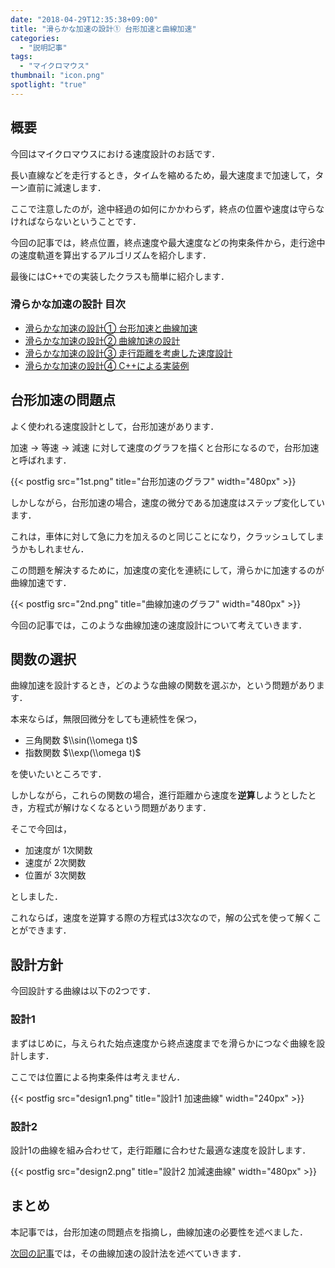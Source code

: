 ```yaml
---
date: "2018-04-29T12:35:38+09:00"
title: "滑らかな加速の設計① 台形加速と曲線加速"
categories:
  - "説明記事"
tags:
  - "マイクロマウス"
thumbnail: "icon.png"
spotlight: "true"
---
```


## 概要

今回はマイクロマウスにおける速度設計のお話です．

長い直線などを走行するとき，タイムを縮めるため，最大速度まで加速して，ターン直前に減速します．

ここで注意したのが，途中経過の如何にかかわらず，終点の位置や速度は守らなければならないということです．

今回の記事では，終点位置，終点速度や最大速度などの拘束条件から，走行途中の速度軌道を算出するアルゴリズムを紹介します．

最後にはC++での実装したクラスも簡単に紹介します．

<!--more-->

### 滑らかな加速の設計 目次

- [滑らかな加速の設計① 台形加速と曲線加速](/posts/2018-04-29-accel-designer1/)
- [滑らかな加速の設計② 曲線加速の設計](/posts/2018-04-29-accel-designer2/)
- [滑らかな加速の設計③ 走行距離を考慮した速度設計](/posts/2018-04-29-accel-designer3/)
- [滑らかな加速の設計④ C++による実装例](/posts/2018-04-29-accel-designer4/)

## 台形加速の問題点

よく使われる速度設計として，台形加速があります．

加速 → 等速 → 減速 に対して速度のグラフを描くと台形になるので，台形加速と呼ばれます．

{{< postfig src="1st.png" title="台形加速のグラフ" width="480px" >}}

しかしながら，台形加速の場合，速度の微分である加速度はステップ変化しています．

これは，車体に対して急に力を加えるのと同じことになり，クラッシュしてしまうかもしれません．

この問題を解決するために，加速度の変化を連続にして，滑らかに加速するのが曲線加速です．

{{< postfig src="2nd.png" title="曲線加速のグラフ" width="480px" >}}

今回の記事では，このような曲線加速の速度設計について考えていきます．

## 関数の選択

曲線加速を設計するとき，どのような曲線の関数を選ぶか，という問題があります．

本来ならば，無限回微分をしても連続性を保つ，

- 三角関数 $\\sin(\\omega t)$
- 指数関数 $\\exp(\\omega t)$

を使いたいところです．

しかしながら，これらの関数の場合，進行距離から速度を**逆算**しようとしたとき，方程式が解けなくなるという問題があります．

そこで今回は，

- 加速度が 1次関数
- 速度が 2次関数
- 位置が 3次関数

としました．

これならば，速度を逆算する際の方程式は3次なので，解の公式を使って解くことができます．

<!-- 4次方程式にも解の公式が存在しますが，計算が辛そうなので今回は3次に留めます． -->

## 設計方針

今回設計する曲線は以下の2つです．

### 設計1

まずはじめに，与えられた始点速度から終点速度までを滑らかにつなぐ曲線を設計します．

ここでは位置による拘束条件は考えません．

{{< postfig src="design1.png" title="設計1 加速曲線" width="240px" >}}

### 設計2

設計1の曲線を組み合わせて，走行距離に合わせた最適な速度を設計します．

{{< postfig src="design2.png" title="設計2 加減速曲線" width="480px" >}}

## まとめ

本記事では，台形加速の問題点を指摘し，曲線加速の必要性を述べました．

[次回の記事](/posts/2018-04-29-accel-designer2/)では，その曲線加速の設計法を述べていきます．
